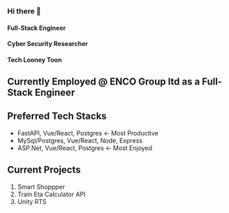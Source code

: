 ### Hi there 👋

#### Full-Stack Engineer
#### Cyber Security Researcher
#### Tech Looney Toon

## Currently Employed @ ENCO Group ltd as a Full-Stack Engineer

## Preferred Tech Stacks
* FastAPI, Vue/React, Postgres  <- Most Productive
* MySql/Postgres, Vue/React, Node, Express
* ASP.Net, Vue/React, Postgres  <- Most Enjoyed


## Current Projects
1. Smart Shoppper
3. Train Eta Calculator API
4. Unity RTS

<!--
**AstroAspie/AstroAspie** is a ✨ _special_ ✨ repository because its `README.md` (this file) appears on your GitHub profile.

Here are some ideas to get you started:

- 🔭 I’m currently working on ...
- 🌱 I’m currently learning ...
- 👯 I’m looking to collaborate on ...
- 🤔 I’m looking for help with ...
- 💬 Ask me about ...
- 📫 How to reach me: ...
- 😄 Pronouns: ...
- ⚡ Fun fact: ...
-->
